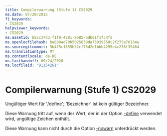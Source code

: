 ```yaml
---
title: Compilerwarnung (Stufe 1) CS2029
ms.date: 07/20/2015
f1_keywords:
- CS2029
helpviewer_keywords:
- CS2029
ms.assetid: b55c37d3-f1f8-4281-9b85-bdb01f1fc4fd
ms.openlocfilehash: ba880ad70b5025839da7393955dc2f275a76134a
ms.sourcegitcommit: 5b475c1855b32cf78d2d1bbb4295e4c236f39464
ms.translationtype: MT
ms.contentlocale: de-DE
ms.lasthandoff: 09/24/2020
ms.locfileid: "91154261"
---
```

# <a name="compiler-warning-level-1-cs2029"></a>Compilerwarnung (Stufe 1) CS2029

Ungültiger Wert für '/define'; 'Bezeichner' ist kein gültiger Bezeichner.  
  
 Diese Warnung tritt auf, wenn der Wert, der in der Option [-define](../language-reference/compiler-options/define-compiler-option.md) verwendet wird, ungültige Zeichen enthält.  
  
 Diese Warnung kann nicht durch die Option [-nowarn](../language-reference/compiler-options/nowarn-compiler-option.md) unterdrückt werden.
